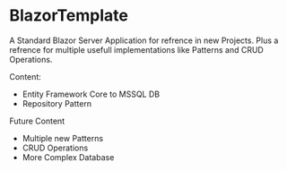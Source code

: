 # BlazorTemplate

A Standard Blazor Server Application for refrence in new Projects.
Plus a refrence for multiple usefull implementations like Patterns and CRUD Operations.

Content:
- Entity Framework Core to MSSQL DB
- Repository Pattern

Future Content
- Multiple new Patterns
- CRUD Operations
- More Complex Database
